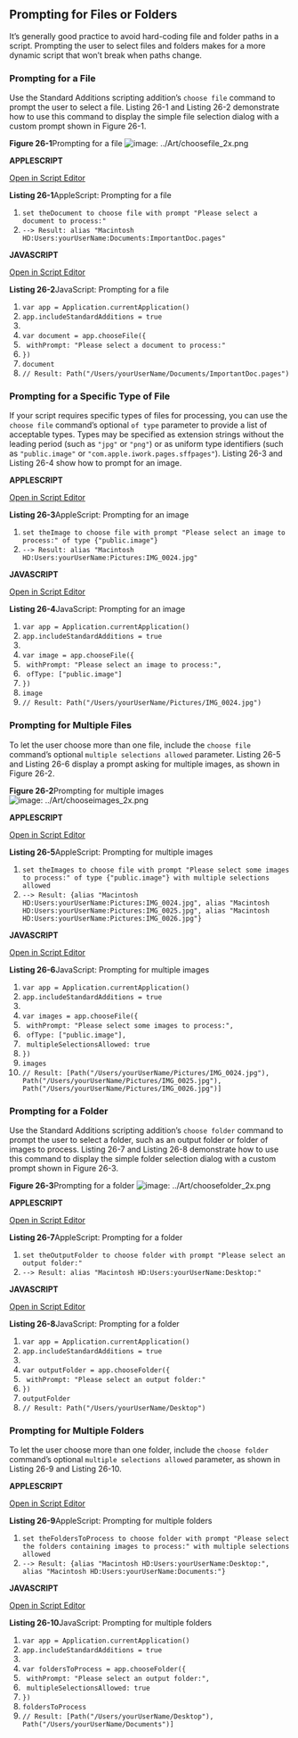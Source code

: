 ## Prompting for Files or Folders

It’s generally good practice to avoid hard-coding file and folder paths in a script. Prompting the user to select files and folders makes for a more dynamic script that won’t break when paths change.

### Prompting for a File

Use the Standard Additions scripting addition’s `choose file` command to prompt the user to select a file. Listing 26-1 and Listing 26-2 demonstrate how to use this command to display the simple file selection dialog with a custom prompt shown in Figure 26-1.

**Figure 26-1**Prompting for a file
![image: ../Art/choosefile_2x.png](Art/choosefile_2x.png)

**APPLESCRIPT**

[Open in Script Editor](applescript://com.apple.scripteditor?action=new&script=set%20theDocument%20to%20choose%20file%20with%20prompt%20%22Please%20select%20a%20document%20to%20process%3A%22)

**Listing 26-1**AppleScript: Prompting for a file

1. `set theDocument to choose file with prompt "Please select a document to process:"`
2. `--> Result: alias "Macintosh HD:Users:yourUserName:Documents:ImportantDoc.pages"`

**JAVASCRIPT**

[Open in Script Editor](applescript://com.apple.scripteditor?action=new&script=var%20app%20%3D%20Application.currentApplication%28%29%0Aapp.includeStandardAdditions%20%3D%20true%0A%0Avar%20document%20%3D%20app.chooseFile%28%7B%0A%20%20%20%20withPrompt%3A%20%22Please%20select%20a%20document%20to%20process%3A%22%0A%7D%29%0Adocument%0A)

**Listing 26-2**JavaScript: Prompting for a file

1. `var app = Application.currentApplication()`
2. `app.includeStandardAdditions = true`
3. ` `
4. `var document = app.chooseFile({`
5. ` withPrompt: "Please select a document to process:"`
6. `})`
7. `document`
8. `// Result: Path("/Users/yourUserName/Documents/ImportantDoc.pages")`

### Prompting for a Specific Type of File

If your script requires specific types of files for processing, you can use the `choose file` command’s optional `of type` parameter to provide a list of acceptable types. Types may be specified as extension strings without the leading period (such as `"jpg"` or `"png"`) or as uniform type identifiers (such as `"public.image"` or `"com.apple.iwork.pages.sffpages"`). Listing 26-3 and Listing 26-4 show how to prompt for an image.

**APPLESCRIPT**

[Open in Script Editor](applescript://com.apple.scripteditor?action=new&script=set%20theImage%20to%20choose%20file%20with%20prompt%20%22Please%20select%20an%20image%20to%20process%3A%22%20of%20type%20%7B%22public.image%22%7D)

**Listing 26-3**AppleScript: Prompting for an image

1. `set theImage to choose file with prompt "Please select an image to process:" of type {"public.image"}`
2. `--> Result: alias "Macintosh HD:Users:yourUserName:Pictures:IMG_0024.jpg"`

**JAVASCRIPT**

[Open in Script Editor](applescript://com.apple.scripteditor?action=new&script=var%20app%20%3D%20Application.currentApplication%28%29%0Aapp.includeStandardAdditions%20%3D%20true%0A%0Avar%20image%20%3D%20app.chooseFile%28%7B%0A%20%20%20%20withPrompt%3A%20%22Please%20select%20an%20image%20to%20process%3A%22%2C%0A%20%20%20%20ofType%3A%20%5B%22public.image%22%5D%0A%7D%29%0Aimage)

**Listing 26-4**JavaScript: Prompting for an image

1. `var app = Application.currentApplication()`
2. `app.includeStandardAdditions = true`
3. ` `
4. `var image = app.chooseFile({`
5. ` withPrompt: "Please select an image to process:",`
6. ` ofType: ["public.image"]`
7. `})`
8. `image`
9. `// Result: Path("/Users/yourUserName/Pictures/IMG_0024.jpg")`

### Prompting for Multiple Files

To let the user choose more than one file, include the `choose file` command’s optional `multiple selections allowed` parameter. Listing 26-5 and Listing 26-6 display a prompt asking for multiple images, as shown in Figure 26-2.

**Figure 26-2**Prompting for multiple images
![image: ../Art/chooseimages_2x.png](Art/chooseimages_2x.png)

**APPLESCRIPT**

[Open in Script Editor](applescript://com.apple.scripteditor?action=new&script=set%20theImages%20to%20choose%20file%20with%20prompt%20%22Please%20select%20some%20images%20to%20process%3A%22%20of%20type%20%7B%22public.image%22%7D%20with%20multiple%20selections%20allowed)

**Listing 26-5**AppleScript: Prompting for multiple images

1. `set theImages to choose file with prompt "Please select some images to process:" of type {"public.image"} with multiple selections allowed`
2. `--> Result: {alias "Macintosh HD:Users:yourUserName:Pictures:IMG_0024.jpg", alias "Macintosh HD:Users:yourUserName:Pictures:IMG_0025.jpg", alias "Macintosh HD:Users:yourUserName:Pictures:IMG_0026.jpg"}`

**JAVASCRIPT**

[Open in Script Editor](applescript://com.apple.scripteditor?action=new&script=var%20app%20%3D%20Application.currentApplication%28%29%0Aapp.includeStandardAdditions%20%3D%20true%0A%0Avar%20images%20%3D%20app.chooseFile%28%7B%0A%20%20%20%20withPrompt%3A%20%22Please%20select%20some%20images%20to%20process%3A%22%2C%0A%20%20%20%20ofType%3A%20%5B%22public.image%22%5D%2C%0A%20%20%20%20multipleSelectionsAllowed%3A%20true%0A%7D%29%0Aimages)

**Listing 26-6**JavaScript: Prompting for multiple images

1. `var app = Application.currentApplication()`
2. `app.includeStandardAdditions = true`
3. ` `
4. `var images = app.chooseFile({`
5. ` withPrompt: "Please select some images to process:",`
6. ` ofType: ["public.image"],`
7. ` multipleSelectionsAllowed: true`
8. `})`
9. `images`
10. `// Result: [Path("/Users/yourUserName/Pictures/IMG_0024.jpg"), Path("/Users/yourUserName/Pictures/IMG_0025.jpg"), Path("/Users/yourUserName/Pictures/IMG_0026.jpg")]`

### Prompting for a Folder

Use the Standard Additions scripting addition’s `choose folder` command to prompt the user to select a folder, such as an output folder or folder of images to process. Listing 26-7 and Listing 26-8 demonstrate how to use this command to display the simple folder selection dialog with a custom prompt shown in Figure 26-3.

**Figure 26-3**Prompting for a folder
![image: ../Art/choosefolder_2x.png](Art/choosefolder_2x.png)

**APPLESCRIPT**

[Open in Script Editor](applescript://com.apple.scripteditor?action=new&script=set%20theOutputFolder%20to%20choose%20folder%20with%20prompt%20%22Please%20select%20an%20output%20folder%3A%22)

**Listing 26-7**AppleScript: Prompting for a folder

1. `set theOutputFolder to choose folder with prompt "Please select an output folder:"`
2. `--> Result: alias "Macintosh HD:Users:yourUserName:Desktop:"`

**JAVASCRIPT**

[Open in Script Editor](applescript://com.apple.scripteditor?action=new&script=var%20app%20%3D%20Application.currentApplication%28%29%0Aapp.includeStandardAdditions%20%3D%20true%0A%0Avar%20outputFolder%20%3D%20app.chooseFolder%28%7B%0A%20%20%20%20withPrompt%3A%20%22Please%20select%20an%20output%20folder%3A%22%0A%7D%29%0AoutputFolder)

**Listing 26-8**JavaScript: Prompting for a folder

1. `var app = Application.currentApplication()`
2. `app.includeStandardAdditions = true`
3. ` `
4. `var outputFolder = app.chooseFolder({`
5. ` withPrompt: "Please select an output folder:"`
6. `})`
7. `outputFolder`
8. `// Result: Path("/Users/yourUserName/Desktop")`

### Prompting for Multiple Folders

To let the user choose more than one folder, include the `choose folder` command’s optional `multiple selections allowed` parameter, as shown in Listing 26-9 and Listing 26-10.

**APPLESCRIPT**

[Open in Script Editor](applescript://com.apple.scripteditor?action=new&script=set%20theFoldersToProcess%20to%20choose%20folder%20with%20prompt%20%22Please%20select%20the%20folders%20containing%20images%20to%20process%3A%22%20with%20multiple%20selections%20allowed)

**Listing 26-9**AppleScript: Prompting for multiple folders

1. `set theFoldersToProcess to choose folder with prompt "Please select the folders containing images to process:" with multiple selections allowed`
2. `--> Result: {alias "Macintosh HD:Users:yourUserName:Desktop:", alias "Macintosh HD:Users:yourUserName:Documents:"}`

**JAVASCRIPT**

[Open in Script Editor](applescript://com.apple.scripteditor?action=new&script=var%20app%20%3D%20Application.currentApplication%28%29%0Aapp.includeStandardAdditions%20%3D%20true%0A%0Avar%20foldersToProcess%20%3D%20app.chooseFolder%28%7B%0A%20%20%20%20withPrompt%3A%20%22Please%20select%20an%20output%20folder%3A%22%2C%0A%20%20%20%20multipleSelectionsAllowed%3A%20true%0A%7D%29%0AfoldersToProcess)

**Listing 26-10**JavaScript: Prompting for multiple folders

1. `var app = Application.currentApplication()`
2. `app.includeStandardAdditions = true`
3. ` `
4. `var foldersToProcess = app.chooseFolder({`
5. ` withPrompt: "Please select an output folder:",`
6. ` multipleSelectionsAllowed: true`
7. `})`
8. `foldersToProcess`
9. `// Result: [Path("/Users/yourUserName/Desktop"), Path("/Users/yourUserName/Documents")]`
